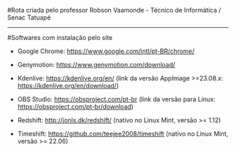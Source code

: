#Rota criada pelo professor Robson Vaamonde - Técnico de Informática / Senac Tatuapé

____________________

#Softwares com instalação pelo site

 - Google Chrome: https://www.google.com/intl/pt-BR/chrome/

 - Genymotion: https://www.genymotion.com/download/

 - Kdenlive: https://kdenlive.org/en/
(link da versão AppImage >=23.08.x: https://kdenlive.org/en/download/)

 - OBS Studio: https://obsproject.com/pt-br
(link da versão para Linux: https://obsproject.com/pt-br/download)

 - Redshift: http://jonls.dk/redshift/
(nativo no Linux Mint, versão >= 1.12)

 - Timeshift: https://github.com/teejee2008/timeshift
(nativo no Linux Mint, versão >= 22.06)
